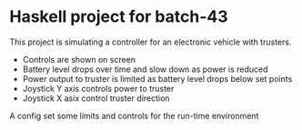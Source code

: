 # Haskell project for batch-43
This project is simulating a controller for an electronic vehicle with trusters.

- Controls are shown on screen
- Battery level drops over time and slow down as power is reduced
- Power output to truster is limited as battery level drops below set points
- Joystick Y axis controls power to truster
- Joystick X asix control truster direction

A config set some limits and controls for the run-time environment

